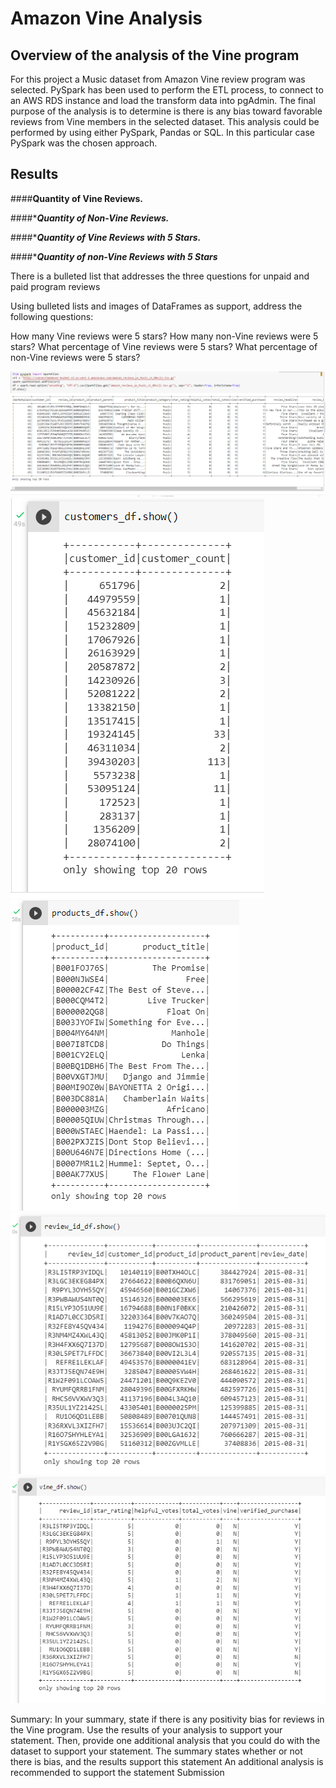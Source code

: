 # Amazon Vine Analysis

## Overview of the analysis of the Vine program
For this project a Music dataset from Amazon Vine review program was selected. 
PySpark has been used to perform the ETL process, to connect to an AWS RDS instance and load the transform data into pgAdmin. 
The final purpose of the analysis is to determine is there is any bias toward favorable reviews from Vine members in the selected dataset.  This analysis could be performed by using either PySpark, Pandas or SQL. In this particular case PySpark was the chosen approach. 

## Results
####****Quantity of Vine Reviews.****


####****Quantity of Non-Vine Reviews.*** 


####****Quantity of Vine Reviews with 5 Stars.***


####****Quantity of non-Vine Reviews with 5 Stars***



There is a bulleted list that addresses the three questions for unpaid and paid program reviews 

Using bulleted lists and images of DataFrames as support, address the following questions:


How many Vine reviews were 5 stars? How many non-Vine reviews were 5 stars?
What percentage of Vine reviews were 5 stars? What percentage of non-Vine reviews were 5 stars?



![d11](https://github.com/Connectime4ever/Amazon_Vine_Analysis/blob/main/d11.png)
![d12](https://github.com/Connectime4ever/Amazon_Vine_Analysis/blob/main/d12.png)
![d13](https://github.com/Connectime4ever/Amazon_Vine_Analysis/blob/main/d13.png)
![d14](https://github.com/Connectime4ever/Amazon_Vine_Analysis/blob/main/d14.png)
![d15](https://github.com/Connectime4ever/Amazon_Vine_Analysis/blob/main/d15.png)


Summary:
In your summary, state if there is any positivity bias for reviews in the Vine program. Use the results of your analysis to support your statement. Then, provide one additional analysis that you could do with the dataset to support your statement.
The summary states whether or not there is bias, and the results support this statement 
An additional analysis is recommended to support the statement 
Submission
